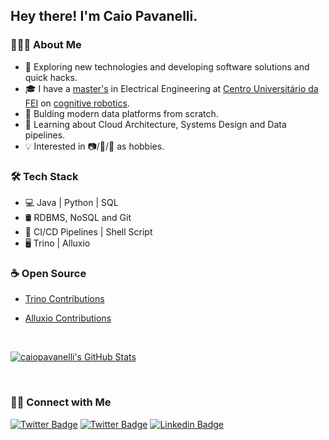 ## Hey there! I'm Caio Pavanelli.

### 👨🏻‍💻 About Me

- 🤔 Exploring new technologies and developing software solutions and quick hacks.
- 🎓 I have a [master's](https://repositorio.fei.edu.br/bitstream/FEI/279/1/fulltext.pdf) in Electrical Engineering at [Centro Universitário da FEI](https://portal.fei.edu.br) on [cognitive robotics](https://en.wikipedia.org/wiki/Cognitive_robotics).
- 💼 Bulding modern data platforms from scratch.
- 🌱 Learning about Cloud Architecture, Systems Design and Data pipelines.
- :bulb: Interested in :camera:/:guitar:/:musical_keyboard: as hobbies.

### 🛠 Tech Stack

- 💻 Java | Python | SQL
- 🛢 RDBMS, NoSQL and Git
- 🔧 CI/CD Pipelines | Shell Script
- 🖥 Trino | Alluxio

### :coffee: Open Source

- [Trino Contributions](https://github.com/trinodb/trino-python-client/pulls?q=is%3Apr+author%3Acaiopavanelli+)

- [Alluxio Contributions](https://github.com/Alluxio/alluxio/pulls?q=is%3Apr+author%3Acaiopavanelli+)

<br/>

[![caiopavanelli's GitHub Stats](https://github-readme-stats.vercel.app/api?username=caiopavanelli&show_icons=true&count_private=true&theme=onedark)](https://github.com/caiopavanelli)

<br/>

<h3> 🤝🏻 Connect with Me </h3>

[![Twitter Badge](https://img.shields.io/badge/-Caio_Pavanelli-blue?style=flat-square&logo=google-chrome&logoColor=white&link=https://caiopavanelli.netlify.app/)](https://caiopavanelli.netlify.app/) [![Twitter Badge](https://img.shields.io/badge/-Caio_Pavanelli-blue?style=flat-square&logo=Twitter&logoColor=white&link=https://www.twitter.com/caiopava//)](https://twitter.com/caiopava/) [![Linkedin Badge](https://img.shields.io/badge/-Caio_Pavanelli-blue?style=flat-square&logo=Linkedin&logoColor=white&link=https://www.linkedin.com/in/caio-pavanelli//)](https://www.linkedin.com/in/caio-pavanelli/)
